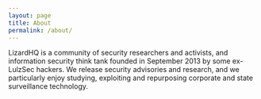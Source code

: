 ```yaml
---
layout: page
title: About
permalink: /about/
---
```

LizardHQ is a community of security researchers and activists, and information security think tank founded in September 2013 by some ex-LulzSec hackers. We release security advisories and research, and we particularly enjoy studying, exploiting and repurposing corporate and state surveillance technology.
